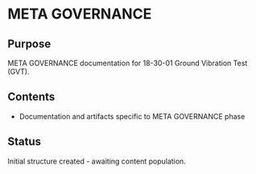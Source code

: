 # META GOVERNANCE

## Purpose
META GOVERNANCE documentation for 18-30-01 Ground Vibration Test (GVT).

## Contents
- Documentation and artifacts specific to META GOVERNANCE phase

## Status
Initial structure created - awaiting content population.
